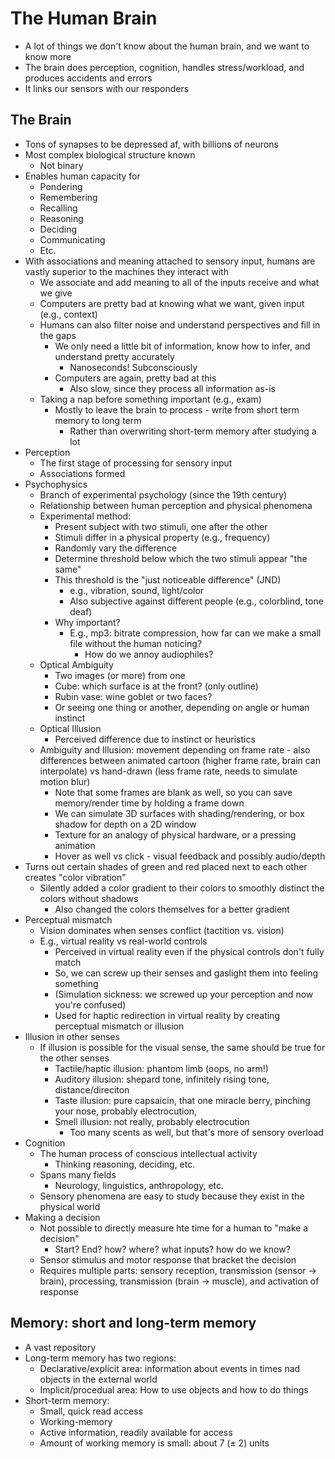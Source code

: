 # The Human Brain
- A lot of things we don't know about the human brain, and we want to know more
- The brain does perception, cognition, handles stress/workload, and produces accidents and errors
- It links our sensors with our responders

## The Brain
- Tons of synapses to be depressed af, with billions of neurons
- Most complex biological structure known
	- Not binary
- Enables human capacity for
	- Pondering
	- Remembering
	- Recalling
	- Reasoning
	- Deciding
	- Communicating
	- Etc.
- With associations and meaning attached to sensory input, humans are vastly superior to the machines they interact with
	- We associate and add meaning to all of the inputs receive and what we give
	- Computers are pretty bad at knowing what we want, given input (e.g., context)
	- Humans can also filter noise and understand perspectives and fill in the gaps
		- We only need a little bit of information, know how to infer, and understand pretty accurately
			- Nanoseconds! Subconsciously
		- Computers are again, pretty bad at this
			- Also slow, since they process all information as-is
	- Taking a nap before something important (e.g., exam)
		- Mostly to leave the brain to process - write from short term memory to long term
			- Rather than overwriting short-term memory after studying a lot
- Perception
	- The first stage of processing for sensory input
	- Associations formed
- Psychophysics
	- Branch of experimental psychology (since the 19th century)
	- Relationship between human perception and physical phenomena
	- Experimental method:
		- Present subject with two stimuli, one after the other
		- Stimuli differ in a physical property (e.g., frequency)
		- Randomly vary the difference
		- Determine threshold below which the two stimuli appear "the same"
		- This threshold is the "just noticeable difference" (JND)
			- e.g., vibration, sound, light/color
			- Also subjective against different people (e.g., colorblind, tone deaf)
		- Why important?
			- E.g., mp3: bitrate compression, how far can we make a small file without the human noticing?
				- How do we annoy audiophiles?
	- Optical Ambiguity
		- Two images (or more) from one
		- Cube: which surface is at the front? (only outline)
		- Rubin vase: wine goblet or two faces?
		- Or seeing one thing or another, depending on angle or human instinct
	- Optical Illusion
		- Perceived difference due to instinct or heuristics
	- Ambiguity and Illusion: movement depending on frame rate - also differences between animated cartoon (higher frame rate, brain can interpolate) vs hand-drawn (less frame rate, needs to simulate motion blur)
		- Note that some frames are blank as well, so you can save memory/render time by holding a frame down
		- We can simulate 3D surfaces with shading/rendering, or box shadow for depth on a 2D window
		- Texture for an analogy of physical hardware, or a pressing animation
		- Hover as well vs click - visual feedback and possibly audio/depth
- Turns out certain shades of green and red placed next to each other creates "color vibration"
	- Silently added a color gradient to their colors to smoothly distinct the colors without shadows
		- Also changed the colors themselves for a better gradient
- Perceptual mismatch
	- Vision dominates when senses conflict (tactition vs. vision)
	- E.g., virtual reality vs real-world controls
		- Perceived in virtual reality even if the physical controls don't fully match
		- So, we can screw up their senses and gaslight them into feeling something
		- (Simulation sickness: we screwed up your perception and now you're confused)
		- Used for haptic redirection in virtual reality by creating perceptual mismatch or illusion
- Illusion in other senses
	- If illusion is possible for the visual sense, the same should be true for the other senses
		- Tactile/haptic illusion: phantom limb (oops, no arm!)
		- Auditory illusion: shepard tone, infinitely rising tone, distance/direciton
		- Taste illusion: pure capsaicin, that one miracle berry, pinching your nose, probably electrocution,
		- Smell illusion: not really, probably electrocution
			- Too many scents as well, but that's more of sensory overload
- Cognition
	- The human process of conscious intellectual activity
		- Thinking reasoning, deciding, etc.
	- Spans many fields
		- Neurology, linguistics, anthropology, etc.
	- Sensory phenomena are easy to study because they exist in the physical world
- Making a decision
	- Not possible to directly measure hte time for a human to "make a decision"
		- Start? End? how? where? what inputs? how do we know?
	- Sensor stimulus and motor response that bracket the decision
	- Requires multiple parts: sensory reception, transmission (sensor -> brain), processing, transmission (brain -> muscle), and activation of response

## Memory: short and long-term memory
- A vast repository
- Long-term memory has two regions:
	- Declarative/explicit area: information about events in times nad objects in the external world
	- Implicit/procedual area: How to use objects and how to do things
- Short-term memory:
	- Small, quick read access
	- Working-memory
	- Active information, readily available for access
	- Amount of working memory is small: about 7 ($\pm$ 2) units